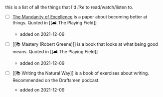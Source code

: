 this is a list of all the things that I'd *like* to read/watch/listen to.

- [ ] [The Mundanity of Excellence](https://academics.hamilton.edu/documents/themundanityofexcellence.pdf) is a paper about becoming better at things. Quoted in [[🛋 The Playing Field]]
  - added on 2021-12-09 

- [ ] [[📚 Mastery (Robert Greene)]] is a book that looks at what being good means. Quoted in [[🛋 The Playing Field]]
  - added on 2021-12-09 


- [ ] [[📚 Writing the Natural Way]] is a book of exercises about writing. Recommended on the Draftsmen podcast.
  - added on 2021-12-09 